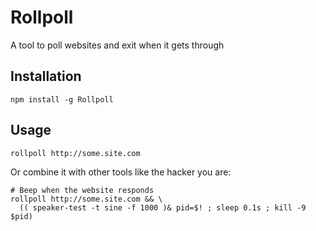 # Rollpoll

A tool to poll websites and exit when it gets through

## Installation

```shell
npm install -g Rollpoll
```

## Usage

```shell
rollpoll http://some.site.com
```

Or combine it with other tools like the hacker you are:

```shell
# Beep when the website responds
rollpoll http://some.site.com && \
  (( speaker-test -t sine -f 1000 )& pid=$! ; sleep 0.1s ; kill -9 $pid)
```
